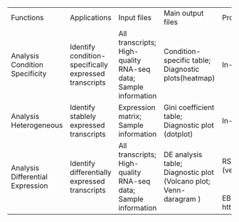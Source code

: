 <table>
<tr>
        <td font-weight:bold>Functions</td>
        <td font-weight:bold>Applications</td>
        <td font-weight:bold>Input files</td>
        <td font-weight:bold>Main output files</td>
        <td font-weight:bold>Programs</td>
        <td font-weight:bold>References</td>
</tr>
<tr>
        <td>Analysis Condition Specificity</td>
        <td>Identify condition-specifically expressed transcripts</td>
        <td>All transcripts; High-quality RNA-seq data; Sample information</td>
        <td>Condition-specific table; Diagnostic plots(heatmap)</td>
        <td>In-house scripts</td>
        <td>Our study</td>
</tr>
<tr>
        <td>Analysis Heterogeneous</td>
        <td>Identify stablely expressed transcripts</td>
        <td>Expression matrix; Sample information</td>
        <td>Gini coefficient table; Diagnostic plot (dotplot)</td>
        <td>In-house scripts</td>
        <td>Our study</td>
</tr>
<tr>
        <td rowspan="2">Analysis Differential Expression</td>
        <td rowspan="2">Identify differentially expressed transcripts</td>
        <td rowspan="2">All transcripts; High-quality RNA-seq data; Sample information</td>
        <td rowspan="2">DE analysis table; Diagnostic plot (Volcano plot; Venn-daragram )</td>
        <td>RSEM (version 1.3.0; https://deweylab.github.io/RSEM/) ; Bowtie2 (version 2.3.4.1; http://bowtie-bio.sourceforge.net/index.shtml)</td>
        <td>Li <I>et al</I>., 2011<Br/>Langmead <I>et al</I>., 2012</td>
</tr>
<tr>
        <td>EBSeq (version 3.7; https://bioconductor.org/packages/release/bioc/html/EBSeq.html)</td>
        <td>Leng <I>et al</I>., 2013</td>
</tr>
</table>
